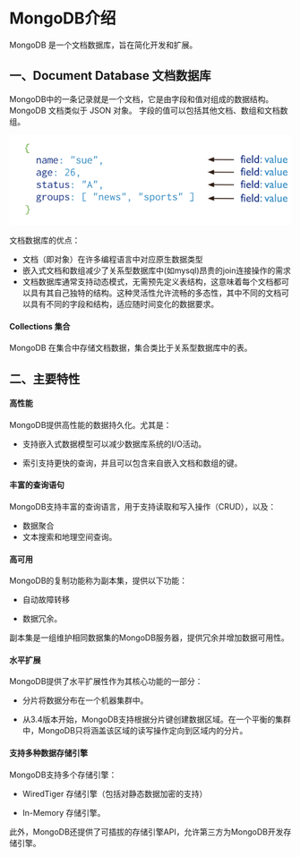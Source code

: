 # MongoDB介绍

MongoDB 是一个文档数据库，旨在简化开发和扩展。



## 一、Document Database 文档数据库

MongoDB中的一条记录就是一个文档，它是由字段和值对组成的数据结构。 MongoDB 文档类似于 JSON 对象。 字段的值可以包括其他文档、数组和文档数组。

![document](..\images\document.png)

文档数据库的优点：

- 文档（即对象）在许多编程语言中对应原生数据类型
- 嵌入式文档和数组减少了关系型数据库中(如mysql)昂贵的join连接操作的需求
- 文档数据库通常支持动态模式，无需预先定义表结构，这意味着每个文档都可以具有其自己独特的结构。这种灵活性允许流畅的多态性，其中不同的文档可以具有不同的字段和结构，适应随时间变化的数据要求。

#### Collections 集合

MongoDB 在集合中存储文档数据，集合类比于关系型数据库中的表。



## 二、主要特性

#### 高性能

MongoDB提供高性能的数据持久化。尤其是：

- 支持嵌入式数据模型可以减少数据库系统的I/O活动。

- 索引支持更快的查询，并且可以包含来自嵌入文档和数组的键。

#### 丰富的查询语句

MongoDB支持丰富的查询语言，用于支持读取和写入操作（CRUD），以及：

- 数据聚合
- 文本搜索和地理空间查询。

#### 高可用

MongoDB的复制功能称为副本集，提供以下功能：

- 自动故障转移

- 数据冗余。

 副本集是一组维护相同数据集的MongoDB服务器，提供冗余并增加数据可用性。

#### 水平扩展

MongoDB提供了水平扩展性作为其核心功能的一部分：

- 分片将数据分布在一个机器集群中。

- 从3.4版本开始，MongoDB支持根据分片键创建数据区域。在一个平衡的集群中，MongoDB只将涵盖该区域的读写操作定向到区域内的分片。

#### 支持多种数据存储引擎

MongoDB支持多个存储引擎：

- WiredTiger 存储引擎（包括对静态数据加密的支持）

- In-Memory 存储引擎。

此外，MongoDB还提供了可插拔的存储引擎API，允许第三方为MongoDB开发存储引擎。



